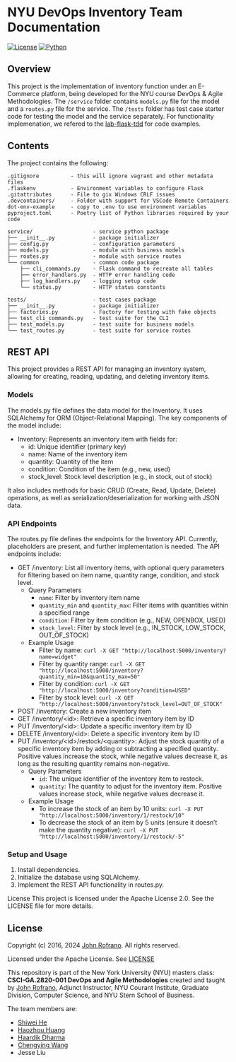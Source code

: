 # NYU DevOps Inventory Team Documentation

[![License](https://img.shields.io/badge/License-Apache_2.0-blue.svg)](https://opensource.org/licenses/Apache-2.0)
[![Python](https://img.shields.io/badge/Language-Python-blue.svg)](https://python.org/)


## Overview

This project is the implementation of inventory function under an E-Commerce platform, being developed for the NYU course DevOps & Agile Methodologies. The `/service` folder contains `models.py` file for the model and a `routes.py` file for the service. The `/tests` folder has test case starter code for testing the model and the service separately. For functionality implemenation, we refered to the [lab-flask-tdd](https://github.com/nyu-devops/lab-flask-tdd) for code examples.

## Contents

The project contains the following:

```text
.gitignore          - this will ignore vagrant and other metadata files
.flaskenv           - Environment variables to configure Flask
.gitattributes      - File to gix Windows CRLF issues
.devcontainers/     - Folder with support for VSCode Remote Containers
dot-env-example     - copy to .env to use environment variables
pyproject.toml      - Poetry list of Python libraries required by your code

service/                   - service python package
├── __init__.py            - package initializer
├── config.py              - configuration parameters
├── models.py              - module with business models
├── routes.py              - module with service routes
└── common                 - common code package
    ├── cli_commands.py    - Flask command to recreate all tables
    ├── error_handlers.py  - HTTP error handling code
    ├── log_handlers.py    - logging setup code
    └── status.py          - HTTP status constants

tests/                     - test cases package
├── __init__.py            - package initializer
├── factories.py           - Factory for testing with fake objects
├── test_cli_commands.py   - test suite for the CLI
├── test_models.py         - test suite for business models
└── test_routes.py         - test suite for service routes
```

## REST API
This project provides a REST API for managing an inventory system, allowing for creating, reading, updating, and deleting inventory items.

### Models
The models.py file defines the data model for the Inventory. It uses SQLAlchemy for ORM (Object-Relational Mapping). The key components of the model include:

- Inventory: Represents an inventory item with fields for:
  - id: Unique identifier (primary key)
  - name: Name of the inventory item
  - quantity: Quantity of the item
  - condition: Condition of the item (e.g., new, used)
  - stock_level: Stock level description (e.g., in stock, out of stock)

It also includes methods for basic CRUD (Create, Read, Update, Delete) operations, as well as serialization/deserialization for working with JSON data.

### API Endpoints
The routes.py file defines the endpoints for the Inventory API. Currently, placeholders are present, and further implementation is needed. The API endpoints include:

- GET /inventory: List all inventory items, with optional query parameters for filtering based on item name, quantity range, condition, and stock level.
  - Query Parameters
    - `name`: Filter by inventory item name
    - `quantity_min` and `quantity_max`: Filter items with quantities within a specified range
    - `condition`: Filter by item condition (e.g., NEW, OPENBOX, USED)
    - `stock_level`: Filter by stock level (e.g., IN_STOCK, LOW_STOCK, OUT_OF_STOCK)
  - Example Usage
    - Filter by name: `curl -X GET "http://localhost:5000/inventory?name=widget"`
    - Filter by quantity range: `curl -X GET "http://localhost:5000/inventory?quantity_min=10&quantity_max=50"`
    - Filter by condition: `curl -X GET "http://localhost:5000/inventory?condition=USED"`
    - Filter by stock level: `curl -X GET "http://localhost:5000/inventory?stock_level=OUT_OF_STOCK"`    
- POST /inventory: Create a new inventory item
- GET /inventory/\<id\>: Retrieve a specific inventory item by ID
- PUT /inventory/\<id\>: Update a specific inventory item by ID
- DELETE /inventory/\<id\>: Delete a specific inventory item by ID
- PUT /inventory/\<id\>/restock/\<quantity\>: Adjust the stock quantity of a specific inventory item by adding or subtracting a specified quantity. Positive values increase the stock, while negative values decrease it, as long as the resulting quantity remains non-negative.
  - Query Parameters
    - `id`: The unique identifier of the inventory item to restock.
    - `quantity`: The quantity to adjust for the inventory item. Positive values increase stock, while negative values decrease it.
  - Example Usage
    - To increase the stock of an item by 10 units: `curl -X PUT "http://localhost:5000/inventory/1/restock/10"`
    - To decrease the stock of an item by 5 units (ensure it doesn’t make the quantity negative): `curl -X PUT "http://localhost:5000/inventory/1/restock/-5"`

### Setup and Usage
1. Install dependencies.
2. Initialize the database using SQLAlchemy.
3. Implement the REST API functionality in routes.py.

License
This project is licensed under the Apache License 2.0. See the LICENSE file for more details.

## License

Copyright (c) 2016, 2024 [John Rofrano](https://www.linkedin.com/in/JohnRofrano/). All rights reserved.

Licensed under the Apache License. See [LICENSE](LICENSE)

This repository is part of the New York University (NYU) masters class: **CSCI-GA.2820-001 DevOps and Agile Methodologies** created and taught by [John Rofrano](https://cs.nyu.edu/~rofrano/), Adjunct Instructor, NYU Courant Institute, Graduate Division, Computer Science, and NYU Stern School of Business.

The team members are:
- [Shiwei He](https://www.linkedin.com/in/shiweihe0713/)
- [Haozhou Huang](https://www.linkedin.com/in/haozhou-huang/)
- [Haardik Dharma](https://www.linkedin.com/in/haardik-dharma/)
- [Chengying Wang](https://www.linkedin.com/in/chengying-wang-03b85924a/)
- Jesse Liu